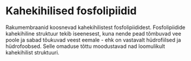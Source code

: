 # Kahekihilised fosfolipiidid

Rakumembraanid koosnevad kahekihilistest fosfolipiididest. Fosfolipiidide
kahekihiline struktuur tekib iseenesest, kuna nende pead tõmbuvad vee poole ja
sabad tõukuvad veest eemale - ehk on vastavalt hüdrofiilsed ja hüdrofoobsed.
Selle omaduse tõttu moodustavad nad loomulikult kahekihilist struktuuri.
